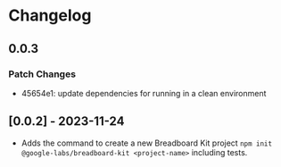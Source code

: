 # Changelog

## 0.0.3

### Patch Changes

- 45654e1: update dependencies for running in a clean environment

## [0.0.2] - 2023-11-24

- Adds the command to create a new Breadboard Kit project `npm init @google-labs/breadboard-kit <project-name>` including tests.
